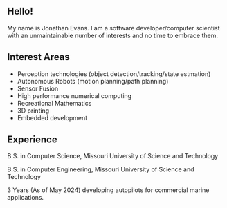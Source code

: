 ## Hello!
My name is Jonathan Evans. I am a software developer/computer scientist with an unmaintainable number of interests and no time to embrace them.

## Interest Areas

* Perception technologies (object detection/tracking/state estmation)
* Autonomous Robots (motion planning/path planning)
* Sensor Fusion
* High performance numerical computing
* Recreational Mathematics
* 3D printing
* Embedded development

## Experience
B.S. in Computer Science, Missouri University of Science and Technology

B.S. in Computer Engineering, Missouri University of Science and Technology

3 Years (As of May 2024) developing autopilots for commercial marine applications.
